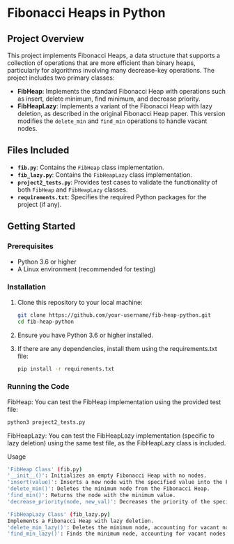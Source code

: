 # Fibonacci Heaps in Python

## Project Overview

This project implements Fibonacci Heaps, a data structure that supports a collection of operations that are more efficient than binary heaps, particularly for algorithms involving many decrease-key operations. The project includes two primary classes:

- **FibHeap**: Implements the standard Fibonacci Heap with operations such as insert, delete minimum, find minimum, and decrease priority.
- **FibHeapLazy**: Implements a variant of the Fibonacci Heap with lazy deletion, as described in the original Fibonacci Heap paper. This version modifies the `delete_min` and `find_min` operations to handle vacant nodes.

## Files Included

- **`fib.py`**: Contains the `FibHeap` class implementation.
- **`fib_lazy.py`**: Contains the `FibHeapLazy` class implementation.
- **`project2_tests.py`**: Provides test cases to validate the functionality of both `FibHeap` and `FibHeapLazy` classes.
- **`requirements.txt`**: Specifies the required Python packages for the project (if any).

## Getting Started

### Prerequisites

- Python 3.6 or higher
- A Linux environment (recommended for testing)

### Installation

1. Clone this repository to your local machine:

   ```bash
   git clone https://github.com/your-username/fib-heap-python.git
   cd fib-heap-python
2. Ensure you have Python 3.6 or higher installed.

3. If there are any dependencies, install them using the requirements.txt file:
   ```bash
   pip install -r requirements.txt

### Running the Code

FibHeap: You can test the FibHeap implementation using the provided test file:

```bash
python3 project2_tests.py
```

FibHeapLazy: You can test the FibHeapLazy implementation (specific to lazy deletion) using the same test file, as the FibHeapLazy class is included.

Usage
```bash
'FibHeap Class' (fib.py)
'__init__()': Initializes an empty Fibonacci Heap with no nodes.
'insert(value)': Inserts a new node with the specified value into the Fibonacci Heap.
'delete_min()': Deletes the minimum node from the Fibonacci Heap.
'find_min()': Returns the node with the minimum value.
'decrease_priority(node, new_val)': Decreases the priority of the specified node to a new value.

'FibHeapLazy Class' (fib_lazy.py)
Implements a Fibonacci Heap with lazy deletion.
'delete_min_lazy()': Deletes the minimum node, accounting for vacant nodes.
'find_min_lazy()': Finds the minimum node, accounting for vacant nodes.

